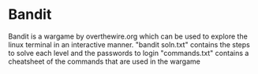 # Bandit
Bandit is a wargame by overthewire.org which can be used to explore the linux terminal in an interactive manner. 
"bandit soln.txt" contains the steps to solve each level and the passwords to login
"commands.txt" contains a cheatsheet of the commands that are used in the wargame
